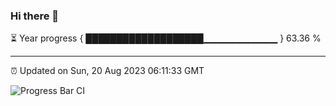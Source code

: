 ### Hi there 👋

⏳ Year progress { ███████████████████▁▁▁▁▁▁▁▁▁▁▁ } 63.36 %

---

⏰ Updated on Sun, 20 Aug 2023 06:11:33 GMT

![Progress Bar CI](https://github.com/liununu/liununu/workflows/Progress%20Bar%20CI/badge.svg)
